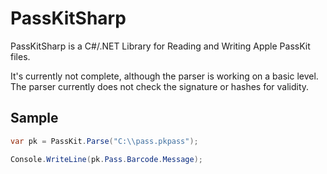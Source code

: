 PassKitSharp
============

PassKitSharp is a C#/.NET Library for Reading and Writing Apple PassKit files.

It's currently not complete, although the parser is working on a basic level.  The parser currently does not check the signature or hashes for validity.

Sample
------

```csharp
var pk = PassKit.Parse("C:\\pass.pkpass");

Console.WriteLine(pk.Pass.Barcode.Message);
```
